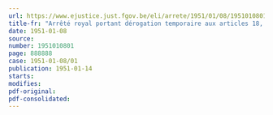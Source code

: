 ```yaml
---
url: https://www.ejustice.just.fgov.be/eli/arrete/1951/01/08/1951010801/justel
title-fr: "Arrêté royal portant dérogation temporaire aux articles 18, alinéa 3, et 38, alinéa 2, de l'arrêté du Régent du 14 septembre 1946, pris en exécution des lois coordonnées relatives à l'assurance en vue de la vieillesse et du décès prématuré"
date: 1951-01-08
source:
number: 1951010801
page: 888888
case: 1951-01-08/01
publication: 1951-01-14
starts:
modifies:
pdf-original:
pdf-consolidated:
---
```


